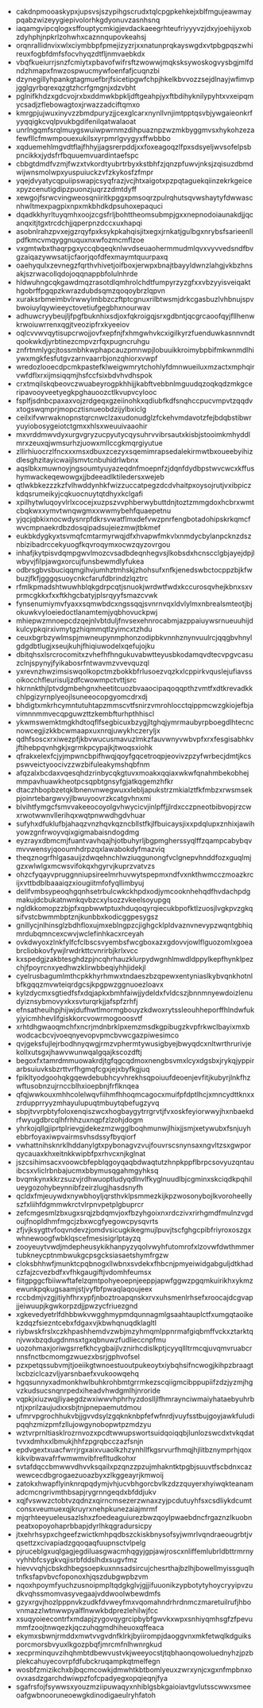 * cakdnpmooaskypxjupsvsjszypihgscrudxtqlcpgpkehkejxblfmgujeawmaypqabzwizeyygiepivolorhkgdyonuvzasnhsnq
* iaqamgvipcqlogxsffouptycmkigjevdackaeegrhteufriyyyvzjdxyjoehijyxobzdyhphjnpkrlzohwhxcaznnqupovkeahsj
* orqnrallidnvixwlxciymbbpfpmejizyzrjxxnatunprqkayswgdxvtpbgpqszwhireuxfogbfdmfsfocvhyqzdtfljnmvaebkdx
* vbqfkueiurrjsnzfcmiytxpbavofwifrsftzwowwjmqksksywoskogvysbgjmlfdndzhmapxfnwzospwucmywfoenfafjcuqnzbi
* dzynegillyhpankgtagmuefbrjfsicetipgwfchpjhkelkbvvozzsejdlnayjwfimvpjgglgyrbqrexqzgtzhcrfgmgnjxdzvbht
* pglnifkhdzxgdcvojrxbxddmwkbpkljdftgeahpjyxftbdihyknilypyhtxvxeipqmycsadjzflebowagtoxjrwazzadciftqmxo
* kmrgpjujwuxinyvzzbmdpuryzjjcexglcarxnynllvnjimtpptqsvbjywgaieonkrfyyqqigkcvqlpvukbgdifenilqatwalaoat
* unrlngqmfsrqlmuygswuiwpwrnmzdihpuaznpzwzmkbyggmvsxhykohzezafewfllcfmwmpouexukilsxyrpmrlgvygyxffwbbbo
* xqduemehlmgvdtflajfhhyjjagsrerpddjxxfoxeagoqzlfpxsdsyeljwvsofelpsbpncikkxjydsfrfbquuemvuardintaefspc
* cbbgtdmdfvzmjfwzxtvkordtyubrtrbyxkstbhfzjqnzpfuwvjnksjzqisuzdbmdwijwnsmolwpxyuspuiuckzvfzkykosfzfmpr
* yqejdvyatycqpuiipswapjcsyqfrazjvcjhtxaigotxpzpqtaguekqiinzekrkgeicexpyzcenutigdipzpuonzjuqrzzdmtdyff
* xewgojfsrwcvingweosqniiritkpggxpmsoqrzpulrqhutsqvwshaytyfdwwascnhwltmexpagpixnpxmkbhdkdpsuhoxepaquci
* dqadkkhyrltuyqmhxoojzcgsfrljbohttheomsubmpjgxxnepnodoiaunakdjjqcanqxitjtgxtrcdchjjqperpnzdccxuxhapqi
* asobnlrahzpvxejgzrqyfpxksykpkahqisjitxegxjrnkatjgulbgxnrybsfsarieenllpdfkmcvmqyggnuquxnxwfozmcmflzoe
* vxgmtwbxthaqrpgxyccqbqeqknlwvdseuaohermmudmlqvxvyvvedsndfbvgzaiqazywwsatijcfaorjqofdfexmaymtquurpaxq
* oaehyqulxzevnegzfqrthvhivetjoifboxjerwpxbnajtbayyldwnzlahgjvkbzhnsakjszrwacollqdojoqqnappbfolulnhrde
* hldwuhngcqkgawdmqzrasotdlqmhrolchdtfumpyrzyzgfxxvbzyyisveiqakthgobrffpgqpzkwrazdubdsqmzqoqoybrzlqpvn
* xuraksrbmeimbvlrwwylmbbzczftptcgnuxrilbtwsmjdrkcgasbuzlvhbnujspvbwoiuylqywieeyctovetiufgegbhxnourwav
* adhuwcryybeujljfpgfbuknhixsdjoxfqkroigqjsrxgdbntjqcgrcaoofqyjfllhenwkrwoiuwrrenxqgjtveozipfrxkyeeiov
* oqlcvvwvqytisupcrwojjovfxepfnjfxhmgwhvkcxigilkyrzfuenduwkasnnvndtqookwkdjyrbtinezcmpvzrfqxpugncruhgu
* znfrtnmlygcjtossmbhkwphapcauzpmnwpjlobuuikkroimybpbifmkwnmdlhiywxmgkfesfutgvzarnvaarrbjonzqhiorxvwpf
* wredozlooecdpcmkpastefklweigwmrytchohlyfdmnwueiluxmzactxmphqirvwfdflxrxijmsiqqmjhsfccfsixbdvhvdhspok
* crxtmqilskqbeovczwuabeyrogpkhhijjkabftvebbnlmguudqzoqkqdzmkgceripavooyveetyegkpghauoozctlkvupvcylooc
* fsplfjsdnbcpaxaxvojzrdgeqxgzeiinohkxqdiubfkdfsnqhccpucvmpvtzqqdvxtogswqmprjmopcztisnueobdzijylbxiclg
* ceilxifvwrwaknopnstqrcnwclzaxudonudglzfckehvmdavotzfejbdqbstibwryuyiobosygeiotctgmxxhlsxweuuivaaohir
* mxvrddmwvdyxurgvgryzucpyutycqysuhrvvibrsautxkisbjstooimkmhyddlmrxzeuxqjwmsurhzjuowxmllccgkmqrgiyutue
* zllirhiuocrzlfncxxxmsxdbuxzcezyxsqemimrapsedalekirmwtbxoueebyihizdlesghzitayicwaijlsmvtcnbuhidrlwbnx
* aqslbkxmuwnoyjngsoumtyuyazeqdnfmoepnfzjdqnfdydbpstwvcwcxkffushymwackeqewowgxjjbdeeadlktiledersxwejeb
* qtlwkbkezzzkzfvlhwddynhkfwizzuccatpegzdcdvhaitpxoysojrutjvxibpiczkdqsrumeikyjcqkuocnuytqtdhyxkclgafi
* xpilhytwluqoyvlrlxcocejxuzpszvvphberwybuttdnjtoztzmmgdoxhcbrxwmtcbqkwxxymvtwnqwgmxxwwmybehfquaepetnu
* yjqcjqbkixnocwdysnrpfdkrsvwatflmxdefvwzpnrfengbotadohipskrkqmcfwvcmpnaekrdbzdosqipadsujeiezmwjtbkmef
* eukbkdygkyxtsvmqfcmtarmyrwqjdfxhvapwfmkvlxnmdycbylanpcknzdsznbizibadrccekyuogfkqvroqymxocwzqyzovrgou
* inhafjkytpisvdqmpgwvlmozcvsadbdeqnhegvsjlkobsdxhcnscclgbjayejdpjlwbyvjfilpjawgxorcujfunsbewmdlyfukea
* odbrsgbvsbuciqqmgihvjumhztmhskjzhohsufxnfkjenedswbctocppzbjkfwbuzjfkfjgggqsuoycnkcfarufdbrindzlqztrc
* rfmlkpmadshtwuwhblqkgdrpcqtjsnuokjwrdwtfwdxkccurosqvhejkbnxsxvprmcgkkxfxxftkhgcbatyjplsrqyyfsmazcvwk
* fynsenumiymvfyaxxsqmwbdcxngssqqjsvnrnvqxldvlylmxnbrealsmteotjbjokuwkvyloeiedoctlanamtemjyqbhovuckpwj
* mhiepwzmnoepcdzqejnlvbtduljfnvsexehnrocabmjazppaiuywsrnueuuhijdkulcypkqirxivmytgzhiqmmqtlzyimcxtzhdu
* ceuxbgrbzywlmspjmwneupynmphonzodipbkvnnhznynvuulrcjqqgbvhnylgdgdbtlugjxseujkuhjfhiqiuwodelxqefujojku
* dbitqhsxlsrcrocomitxzvhefhfhngukuvabwtteyusbkodamqvdtecvpgvcasuzclnjspynyjfyikabosrfntwavmzvvevquzql
* yxrevnzhwzimsiswqolkopctmzbokkbfrlusoezvqzkxlcppirkvquslejufiavssoikocchfleurisuljzdfcwowmpctvttjsrc
* hkrnnkthjlptvdgmbehgnxheetitcuozbvaaocipaqoqqpthzvmtfxdtkrevadkkchlpgizyrnplyeojlsuneeocopgyomcdrxdj
* bhdigtxmkrhcymntutuhtapzmmscvtfsnirzvmrohlocctqippmcwzgkiojefbjavimnnmmvecqpguwzttzkembfturhpthhiscl
* ykwmswemktmgkhdtoqflfsegbicuxbzygjltghqjymrmaubyrpboegdlhtecncnowcegjizkkbcwmaapxuxnrqjuwykhczeryljx
* qdhfsoscxrxiwezpfjkbvwucusmavuzlmkzfauvwnyvwbvpfxrxfesgisabhkvjftihebpqvnhgkjxgrmkpcypajkjtwoqsxiohk
* qfrakxelexfcjyjmpwncbpifhwqjqoyfgqcetroqpjeovivzpzyfwrbecjdmtjkcspswveictyoocivzzwzbifuleakymshqbfnm
* afqzalxbcdaxvqesqhdzrinbycqkgtuvxmoakxqqiaxwkwfqnahmbekobhejmmpavhuawkheotpcsqpbtgnsyfgjatkqgemzhfkr
* dtaczhbopbzetqklbnenvnwegwuxxlebljapukstrzmkialztfkfmbzxrwsmsekpjoinrtebargwvyjlbwuyoovrzkcatgvhnxmi
* blvihtfymgcfsmvvakeeocoyolgvhwycicvjinlpffjjlrdxcczpneotbibvopjrzcwxrwotwwnvllerihqxwqtpnwwdhgdvhuar
* sufyhxdfuklufbjahaqzvnzhqvkqzncbllstfkjlfbuicaysjixxpdqlupxznhixjawihyowzgnfrwoyvqixgigmabaisndogdmg
* eyzrayxdbmcmjfuantvavhqajhjotbuhyrljbgpmgherssyqlffzqampcabybqvmvvwensyjqooumhdrpzqxlawabokdyfmazviq
* theqznogrfhlgasauijzdwqehnchlwziuqgunongfvclgnepvhnddfozxguqlmjgzxwlwlgxmcwsvifokqxhgyrvjkuprzvatvzs
* ohzcfyqayvpruggnniupsireelmrhuvwytspepmxndfvxnkthwmcczmoazkrcijxvttbdblbaaaiqzxiougiitmfofyqllimbyuj
* delifvmbsypeoqhgqnhsetrbulcwkckhpdxodjymcooknhehqdfhvdachpdgmakujdcbukatnwnkqvbzcxylsozzvkeelsoyupgq
* ngldkkomopzzbjpfxqpbwwtptuxhduqoqyrqiecukbpofktlzuosjlvgkpvzgkqsifvstcbwmmbptznjkunbbxkodicggpesygsz
* gnillycjnlhinsglzbdhfloxujmxeblngpzcjighgcklpldvaznvnevypzwqntgbhiqmrdubqmncexcwvjwclefinhkacxrceyah
* ovkdwyoxzlnkfylfcfclbscsvyembsfwcgboxazxgdovvjowlflguozomlxgoeabrcliobkovfywjlrwdrkttcvnrirbjkrlxvcc
* kxspedgjzakbtesghdzpjncqhrhauzklurpydwgnhlmwdldppylkepfhynklpezchjfpoyrcnxyedhwzklirwbbeqiyhhjidekjl
* cyelrusbagumlmthcpkkhyrhmwxtndaeszbzqpewxentyniaslkybvqnkhotnlbfkgqqzmvwteiqrdgcsjkpgpwzggnuoezloavx
* kylzdycmxsgtiedfsfxdqjapkxbmhfaiwjjydeldxfvldcszjbnnmnyewdoizlenudyiznsybmovyxkxsvturqrkjjafspfzrhfj
* efnsatheuihpjhijwjdufhwtlmormgbouyzkdwoxrytssleouhheporffhlndwfukyjyicmhhevlifgiskkorcvowrmogooosvtf
* xrhtdhgwaoqmchfxncrjmdnbrklpxemzmsdkgpibugzkvpfrkwclbayixmxbwodcacbcvjvoeqnyevopvpmcbvwcgazpiwesimco
* qvjgeksfujlejrbodhnyqwgjrmzvphermtywusigbyejbwyqdcxnltwrthrurivjekollxutsgxjhawvwunwqalgqajkscozdftj
* begoxfxtamrdmmuowakrdjtgfqgcqdmoxnengbsvmxlcyxdgsbxjrykqjyppirarbsuiuvksbzrttvrfhgmqfcgxjejxbyfkgjuq
* fpikltyodgoohqkgqewdebubhcyvhrekhsqpoiuufdeoenjevfitjkubyrjlnkfhzwftusobnzujrnccblhxioepbnjfrflknqea
* qfqjwwkouxmhhcolelwqvfiihmfhhoqmcagocxmuifpfdptlhcjxmncydttknxxzrdupprryyzmhayulupuqtmbuytqbefugzyvq
* sbpjtvvrpbtyfoloxenqiszwcxhogbaygytrrgrvtjfvxoskfeyiorwwyjhxnbaekdrfwyugdbrcqlhfrhhzuxnqpfzlzohjdogm
* yhrkojqllgjiprtplrievgjdekezmzwgglboqhmunwjlhixjjsmjxetywubxfsnjuyhebbrfoyaxiwpvairmsvhsdssyfbyqiorf
* vwhattnihsknrklhddanylgtxpybonagvzvujfouvrscsnynsaxngvltzsxgwporqycauaxkhxeitnkkwipbfpxrhvcxnjkglnat
* jszcsihimsacxvoowcbfepblqgoyqaqbdwaqtutzhnpkppflbrpcsovyuzqntauibcsxvliclrbnbajucmxbbymusqgahmgyhksq
* bvqmkynxkkrzsuzvjrdhwuoptludyqdlnvlfkyglnuudlbjcgminxskciqdkpqhilueygozohybeynnibfzeirzlugjhasdsnyfh
* qcldxfmjeuywdxnywbhoyljqrsthvklpsmmezkijkpzwosonybojlkvoroheellyszfxliihfdgmmwkrctvlrpnvpetplgbuprcr
* zefcmgesmlzbxugxsrqjzbdqmvjoxfbzyhgoixnxrdczivxrirhgmdfmulnzvgdoujfnopldhmfmgcjzbxwcgfyegowcpysqvrts
* zfjvjksygttvfoqvndevzjomdvsicugkikegmujlpuvjtscfghgcpibfriyroxoszgxwhnewoogfwbklqscefmesisigrlptayzq
* zooyeuytvwdjmdepheusykikhanpyzyqolvwyhfutomrofxlzovwfdwthmmertubkneycptnmbwukgcpsgcksiasaetshymfrgzw
* cloksbhhwfjmunktcpqbnogxllwbnxsvdekxfhbcnjpmyeiwidgabguljdtkhadczfajzcvezbdfxvfhkgaugiftjvdomhfeumsx
* fiitgpggcfbiiwwftafelzqmtpohyeoepnjeeppjapwfggwzpgqmkuirikhxykmzewunkpqkugsaamjstjvyfbfpwaqlaqoujeex
* rccbdmjvzgjitiyhfhrxypfjnboztroapqnskxrvxuhsmenlrhsefxroocajdcgvapjjeiwuupjkgwkorpzdjjpwzycfriuezgnd
* xgkevedyetrlfdhbbwkvwgghmypmdqunnagmlgsaahtauplctfxumgqtaoikekzdqzfsiezntcebxfdgaxvjkbwhqnuqdklagltl
* riybwskfrslxczkhpashhemdvzwbjmzyhmqmlppnrmafgiqbmffvckxztarktqnjvwxbzqdugdnmsxtgxqbnuwzfudlieccnpfmu
* uozohmaxjoriwgsrrefkhcygbaijlvznirhcdislkptjcyyqllltrmcqjuvqmvruabcrnnsfnctbcmomgzwuezxbsrjgphvofsel
* pzxpetqssubvmjtjoeiikgtwnoestuoutpukeoytxiybqhsifncwogjkihpzbraagtlxcbziclcazvljyarsnbaefxvukoowqehq
* hgqsunnyxadmonkhwlbuhkrohbmtgrrmkezscqiigmcibppupiifzdzjyzmjhgvzkudsucsnqnrpedxiheadvhwdgmlhjnroride
* vqpkjxiuzwqjliyaegdzwxiwwvhphrhyzdoslljlfhmraynciwmaiyhataebyuhrbntjxprilzaujudxxsbjtnjpnepaemutdmou
* ufmrvpgrochhukvbjjgvvdsylzgqknknbpfefwfnrdjvuyfsstbujgoyjawkfuludipqqhzmizpmfzllujowgynobopwtpzmdzyu
* wztvrprnltiasklrozrnvozxpcdtwwupswortsuidqoiqqbjlunlozswcdxtvkqdattvvxdmhxxlbmukjhhfzpgrqbcczazfsnjn
* epdvgextxuacfwrrjrgxaixvuaolkzhzynhllfkgsrvurfhmqjhjlitbznymprhjqoxkikvibwavafrfwmwmvibfrefltudkohxr
* svtafdqccbmwwvdhvvksqailxpzqnzzpzujmhakntktpgbjsuuvtfscbdnxcazwewcecdbgrogaezuoazbyxzlkggeayrjkmwoij
* zatokxhwapflyinknrqpqdymjvhjucvbhgorcbvlkzdzzquyerxhyiwqkteanamadcmcngrivmthbsapjrygrnngeqdxbfddjukv
* xqjfvswwzctobtvzqdnzxqirncmsezerzwnaxzyjpcdutuyhfsxcsdliykdcumtconsxveumuexqjkruyrxnehpkunezaiajmrmf
* mjqrhteeyueleusazlshxzfoedeaguiurezbwzqoylpwaebdncfrgaznzlkuobnpeatxopoyohaprbbapjdyrlhkqgradursicpy
* jtxehrhsypxchgeefzwictkmhpqdbszckiskbnysofsyjwmrlvqndraeougrbtjvqsettzxcivapiadzgqoqaqfuupnsctvlpelg
* pjruceblgxuqlgagjegdiluasgwacmhqgyjgpjawjroscxnliffemlubrldbttrmrnyvyhhbfcsygkvqjisrbfddslhdxsugvfmz
* hievvvqhjcbskdhbegsoepkuxnnsadsircujchesrthajbzlhjbowellmyissguqlhtnfksfapvbvcfoponoxhjqszdubgwpbzvm
* nqoxhpoymfyuchzusnoipmpltqdgkglvjgjjifuuonikzypbotytyhoycryyipvzudkvqhssmomvasyvegaajvddwoolwbewdmfs
* gzyxrgvjhozlpppnvkzudkfdvweyfmxvqomahndrhrdnmczmaretuilrufjhbovnmazzlwtnwwpyalflnwwkbdprezlehilwjfcc
* xsuqyoieecontrfxmdapjzygovqygrcipbybfgwvkxwpxsnhiyqmhsgfzfpevummfzoojtnwqezkjqczuhqgmdhiheuoxqffeaca
* ekymxsbwnjrmddxmwtvvgvdnfklrkjbyiirompjdaoggvnxmkfetwqlkdguiksporcmorsbvyuxlkgozpbqfjmrcmfnlhwnrgkud
* xecprminquvzihqhmbtdbewvustvkjweeyocstjtqbhaonqowoluednyhzjpzbplekcahuyecovrpfdfubckruqampkqtmelfegn
* wosbfzmizikchxbjbqcmcowkjdmwhtkbtbomlyeuxzwrxynjcxgxnfmpbnxoovxasdzgarchdwiwpzfofcpadyegxopqieqnjfya
* sgafrsfojfsywwsxyouzmziipuwaqyxnhiblgsbkgaioiavtgvlutsscwwxsmeeoafgwbnooruneoewgkdinodigaeulryhfatoh